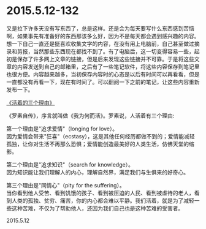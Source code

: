 2015.5.12-132
=============
又是拉下许多天没有写东西了，总是这样。还是会为每天要写什么东西感到苦恼啊，如果事先有准备好的东西那该多么好，因为不是每天都会遇到感兴趣的内容。想一下自己一直还是挺喜欢收集文字的内容，在没有用上电脑前，自己甚至做过摘录和剪报，当然那些东西现在都找不到了。有了电脑后，这一切变得容易一些，起初是保存了许多网上文章的链接，但是后来发现这些链接并不可靠。于是将这些文章的内容发送到自己的邮箱里，之后有了一些笔记软件，将这些内容保存到笔记里也很方便。内容越来越多，当初保存内容时的心态是以后有时间可以再看看，但是一直都没有再看一下，现在有时间了。可以翻阅一下之前的笔记，让这些内容重新发布一下。

[《活着的三个理由》](http://www.ruanyifeng.com/blog/2011/10/what_I_have_lived_for.html)

《罗素自传》，序言就叫做《我为何而活》。罗素说，人活着有三个理由:  

第一个理由是"追求爱情"（longing for love）。  
因为爱情会带来"狂喜"（ecstasy），这是其他任何经历都做不到的；爱情能减轻孤独，让你对生活不再那么恐惧；爱情能创造最美好的人类生活，仿佛天堂的缩影。

第二个理由是"追求知识"（search for knowledge）。  
因为知识能让我们理解人的内心，理解自然界，满足我们与生俱来的好奇心。

第三个理由是"同情心"（pity for the suffering）。  
当你看到他人受苦、看到饥饿的孩子、看到被压迫的人民、看到被虐待的老人，看到人类的孤独、贫穷、痛苦，你的内心都会难以平静。我们活着，就是为了减轻一些这种苦难，不仅为了帮助他人，还因为我们自己也是这种苦难的受害者。

2015.5.12